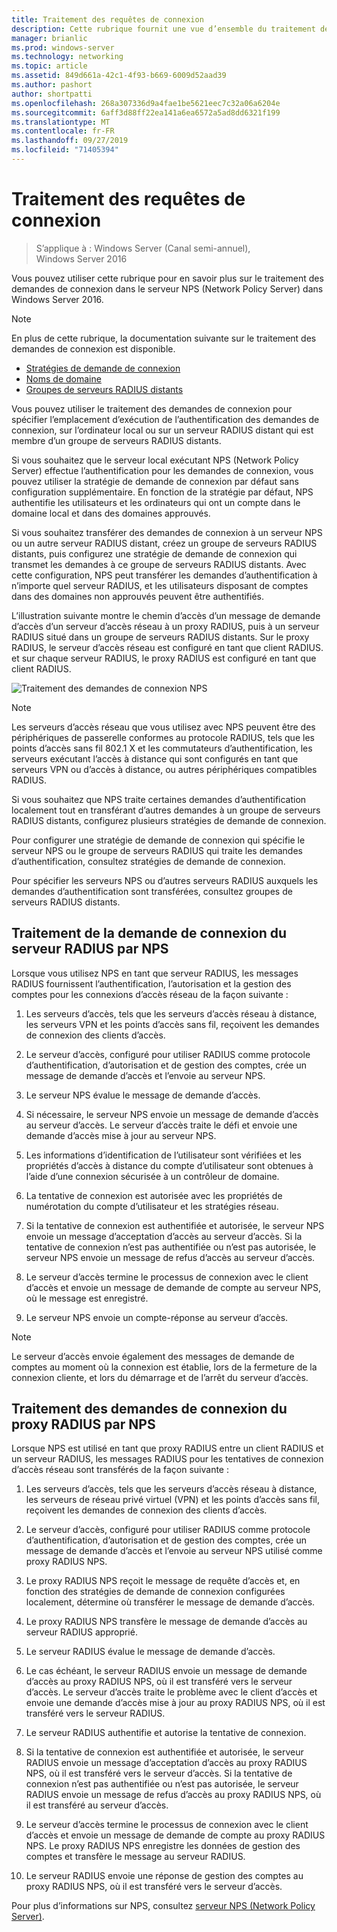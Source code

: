 ```yaml
---
title: Traitement des requêtes de connexion
description: Cette rubrique fournit une vue d’ensemble du traitement des demandes de connexion au serveur de stratégie réseau dans Windows Server 2016.
manager: brianlic
ms.prod: windows-server
ms.technology: networking
ms.topic: article
ms.assetid: 849d661a-42c1-4f93-b669-6009d52aad39
ms.author: pashort
author: shortpatti
ms.openlocfilehash: 268a307336d9a4fae1be5621eec7c32a06a6204e
ms.sourcegitcommit: 6aff3d88ff22ea141a6ea6572a5ad8dd6321f199
ms.translationtype: MT
ms.contentlocale: fr-FR
ms.lasthandoff: 09/27/2019
ms.locfileid: "71405394"
---
```

# <a name="connection-request-processing"></a>Traitement des requêtes de connexion

>S’applique à : Windows Server (Canal semi-annuel), Windows Server 2016

Vous pouvez utiliser cette rubrique pour en savoir plus sur le traitement des demandes de connexion dans le serveur NPS (Network Policy Server) dans Windows Server 2016.

>[!NOTE]
>En plus de cette rubrique, la documentation suivante sur le traitement des demandes de connexion est disponible.
> - [Stratégies de demande de connexion](nps-crp-crpolicies.md)
> - [Noms de domaine](nps-crp-realm-names.md)
> - [Groupes de serveurs RADIUS distants](nps-crp-rrsg.md)

Vous pouvez utiliser le traitement des demandes de connexion pour spécifier l’emplacement d’exécution de l’authentification des demandes de connexion, sur l’ordinateur local ou sur un serveur RADIUS distant qui est membre d’un groupe de serveurs RADIUS distants. 

Si vous souhaitez que le serveur local exécutant NPS (Network Policy Server) effectue l’authentification pour les demandes de connexion, vous pouvez utiliser la stratégie de demande de connexion par défaut sans configuration supplémentaire. En fonction de la stratégie par défaut, NPS authentifie les utilisateurs et les ordinateurs qui ont un compte dans le domaine local et dans des domaines approuvés.

Si vous souhaitez transférer des demandes de connexion à un serveur NPS ou un autre serveur RADIUS distant, créez un groupe de serveurs RADIUS distants, puis configurez une stratégie de demande de connexion qui transmet les demandes à ce groupe de serveurs RADIUS distants. Avec cette configuration, NPS peut transférer les demandes d’authentification à n’importe quel serveur RADIUS, et les utilisateurs disposant de comptes dans des domaines non approuvés peuvent être authentifiés.

L’illustration suivante montre le chemin d’accès d’un message de demande d’accès d’un serveur d’accès réseau à un proxy RADIUS, puis à un serveur RADIUS situé dans un groupe de serveurs RADIUS distants. Sur le proxy RADIUS, le serveur d’accès réseau est configuré en tant que client RADIUS. et sur chaque serveur RADIUS, le proxy RADIUS est configuré en tant que client RADIUS.


![Traitement des demandes de connexion NPS](../../media/Nps-Connection-Request-Processing/Nps-Connection-Request-Processing.jpg)


>[!NOTE]
>Les serveurs d’accès réseau que vous utilisez avec NPS peuvent être des périphériques de passerelle conformes au protocole RADIUS, tels que les points d’accès sans fil 802.1 X et les commutateurs d’authentification, les serveurs exécutant l’accès à distance qui sont configurés en tant que serveurs VPN ou d’accès à distance, ou autres périphériques compatibles RADIUS.

Si vous souhaitez que NPS traite certaines demandes d’authentification localement tout en transférant d’autres demandes à un groupe de serveurs RADIUS distants, configurez plusieurs stratégies de demande de connexion.

Pour configurer une stratégie de demande de connexion qui spécifie le serveur NPS ou le groupe de serveurs RADIUS qui traite les demandes d’authentification, consultez stratégies de demande de connexion.

Pour spécifier les serveurs NPS ou d’autres serveurs RADIUS auxquels les demandes d’authentification sont transférées, consultez groupes de serveurs RADIUS distants.

## <a name="nps-as-a-radius-server-connection-request-processing"></a>Traitement de la demande de connexion du serveur RADIUS par NPS

Lorsque vous utilisez NPS en tant que serveur RADIUS, les messages RADIUS fournissent l’authentification, l’autorisation et la gestion des comptes pour les connexions d’accès réseau de la façon suivante :

1. Les serveurs d’accès, tels que les serveurs d’accès réseau à distance, les serveurs VPN et les points d’accès sans fil, reçoivent les demandes de connexion des clients d’accès. 

2. Le serveur d’accès, configuré pour utiliser RADIUS comme protocole d’authentification, d’autorisation et de gestion des comptes, crée un message de demande d’accès et l’envoie au serveur NPS. 

3. Le serveur NPS évalue le message de demande d’accès. 

4. Si nécessaire, le serveur NPS envoie un message de demande d’accès au serveur d’accès. Le serveur d’accès traite le défi et envoie une demande d’accès mise à jour au serveur NPS. 

5. Les informations d’identification de l’utilisateur sont vérifiées et les propriétés d’accès à distance du compte d’utilisateur sont obtenues à l’aide d’une connexion sécurisée à un contrôleur de domaine. 

6. La tentative de connexion est autorisée avec les propriétés de numérotation du compte d’utilisateur et les stratégies réseau. 

7. Si la tentative de connexion est authentifiée et autorisée, le serveur NPS envoie un message d’acceptation d’accès au serveur d’accès. Si la tentative de connexion n’est pas authentifiée ou n’est pas autorisée, le serveur NPS envoie un message de refus d’accès au serveur d’accès. 

8. Le serveur d’accès termine le processus de connexion avec le client d’accès et envoie un message de demande de compte au serveur NPS, où le message est enregistré. 

9. Le serveur NPS envoie un compte-réponse au serveur d’accès. 

>[!NOTE]
>Le serveur d’accès envoie également des messages de demande de comptes au moment où la connexion est établie, lors de la fermeture de la connexion cliente, et lors du démarrage et de l’arrêt du serveur d’accès.

## <a name="nps-as-a-radius-proxy-connection-request-processing"></a>Traitement des demandes de connexion du proxy RADIUS par NPS

Lorsque NPS est utilisé en tant que proxy RADIUS entre un client RADIUS et un serveur RADIUS, les messages RADIUS pour les tentatives de connexion d’accès réseau sont transférés de la façon suivante :

1. Les serveurs d’accès, tels que les serveurs d’accès réseau à distance, les serveurs de réseau privé virtuel (VPN) et les points d’accès sans fil, reçoivent les demandes de connexion des clients d’accès.

2. Le serveur d’accès, configuré pour utiliser RADIUS comme protocole d’authentification, d’autorisation et de gestion des comptes, crée un message de demande d’accès et l’envoie au serveur NPS utilisé comme proxy RADIUS NPS.

3. Le proxy RADIUS NPS reçoit le message de requête d’accès et, en fonction des stratégies de demande de connexion configurées localement, détermine où transférer le message de demande d’accès.

4. Le proxy RADIUS NPS transfère le message de demande d’accès au serveur RADIUS approprié.

5. Le serveur RADIUS évalue le message de demande d’accès.

6. Le cas échéant, le serveur RADIUS envoie un message de demande d’accès au proxy RADIUS NPS, où il est transféré vers le serveur d’accès. Le serveur d’accès traite le problème avec le client d’accès et envoie une demande d’accès mise à jour au proxy RADIUS NPS, où il est transféré vers le serveur RADIUS.

7. Le serveur RADIUS authentifie et autorise la tentative de connexion.

8. Si la tentative de connexion est authentifiée et autorisée, le serveur RADIUS envoie un message d’acceptation d’accès au proxy RADIUS NPS, où il est transféré vers le serveur d’accès. Si la tentative de connexion n’est pas authentifiée ou n’est pas autorisée, le serveur RADIUS envoie un message de refus d’accès au proxy RADIUS NPS, où il est transféré au serveur d’accès.

9. Le serveur d’accès termine le processus de connexion avec le client d’accès et envoie un message de demande de compte au proxy RADIUS NPS. Le proxy RADIUS NPS enregistre les données de gestion des comptes et transfère le message au serveur RADIUS.

10. Le serveur RADIUS envoie une réponse de gestion des comptes au proxy RADIUS NPS, où il est transféré vers le serveur d’accès.

Pour plus d’informations sur NPS, consultez [serveur NPS (Network Policy Server)](nps-top.md).
